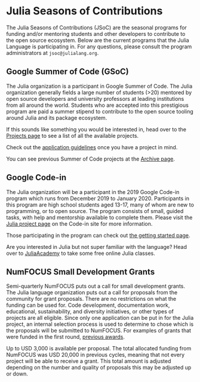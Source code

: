 # Julia Seasons of Contributions

The Julia Seasons of Contributions (JSoC) are the seasonal programs for funding and/or mentoring students and other developers to contribute to the open source ecosystem. Below are the current programs that the Julia Language is participating in. For any questions, please consult the program administrators at `jsoc@julialang.org`.

## Google Summer of Code (GSoC)

The Julia organization is a participant in Google Summer of Code.
The Julia organization generally fields a large number of students (&gt;20) mentored by open source developers and university professors at leading institutions from all around the world.
Students who are accepted into this prestigious program are paid a summer stipend to contribute to the open source tooling around Julia and its package ecosystem.

If this sounds like something you would be interested in, head over to the [Projects page](/jsoc/projects/) to see a list of all the available projects.

Check out the [application guidelines](/jsoc/guidelines/) once you have a project in mind.

You can see previous Summer of Code projects at the [Archive page](/jsoc/archive/).

## Google Code-in

The Julia organization will be a participant in the 2019 Google Code-in program which runs from December 2019 to January 2020.
Participants in this program are high school students aged 13-17, many of whom are new to programming, or to open source.
The program consists of small, guided tasks, with help and mentorship available to complete them.
Please visit the [Julia project page](https://codein.withgoogle.com/organizations/the-julia-programming-language/) on the Code-in site for more information.

Those participating in the program can check out [the getting started page](/learning/getting-started/).

Are you interested in Julia but not super familiar with the language?
Head over to [JuliaAcademy](https://juliaacademy.com) to take some free online Julia classes.


## NumFOCUS Small Development Grants

Semi-quarterly NumFOCUS puts out a call for small development grants.
The Julia language organization puts out a call for proposals from the community for grant proposals.
There are no restrictions on what the funding can be used for. Code development, documentation work, educational, sustainability, and diversity initiatives, or other types of projects are all eligible.
Since only one application can be put in for the Julia project, an internal selection process is used to determine to chose which is the proposals will be submitted to NumFOCUS.
For examples of grants that were funded in the first round, [previous awards](https://www.numfocus.org/blog/numfocus-awards-development-grants-to-open-source-projects-spring-2018).

Up to USD 3,000 is available per proposal.
The total allocated funding from NumFOCUS was USD 20,000 in previous cycles, meaning that not every project will be able to receive a grant.
This total amount is adjusted depending on the number and quality of proposals this may be adjusted up or down.
